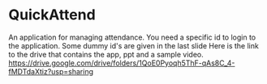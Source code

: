 # QuickAttend
An application for managing attendance.
You need a specific id to login to the application.
Some dummy id's are given in the last slide 
Here is the link to the drive that contains the app, ppt and a sample video.
https://drive.google.com/drive/folders/1QoE0Pyoqh5ThF-qAs8C_4-fMDTdaXtiz?usp=sharing
